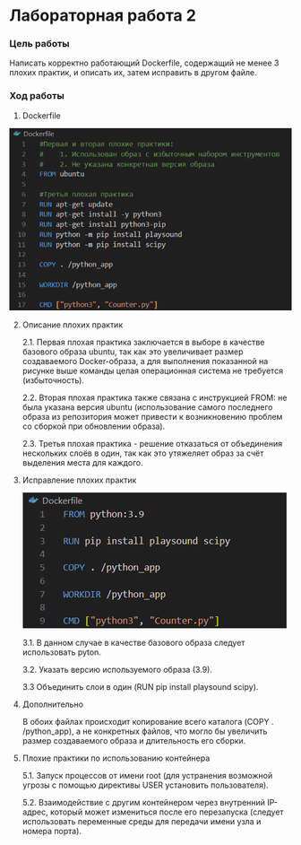 # Лабораторная работа 2

### Цель работы

Написать корректно работающий Dockerfile, содержащий не менее 3 плохих практик, и описать их, затем исправить в другом файле.

### Ход работы

1. Dockerfile

![Alt text](./images/Bad-1.png)

2. Описание плохих практик 
    
    2.1. Первая плохая практика заключается в выборе в качестве базового образа ubuntu, так как это увеличивает размер создаваемого Docker-образа, а для выполнения показанной на рисунке выше команды целая операционная система не требуется (избыточность).
    
    2.2. Вторая плохая практика также связана с инструкцией FROM: не была указана версия ubuntu (использование самого последнего образа из репозитория может привести к возникновению проблем со сборкой при обновлении образа).

    2.3. Третья плохая практика - решение отказаться от объединения нескольких слоёв в один, так как это утяжеляет образ за счёт выделения места для каждого.

3. Исправление плохих практик

    ![Alt text](./images/Good.png)

    3.1. В данном случае в качестве базового образа следует использовать pyton.

    3.2. Указать версию используемого образа (3.9).

    3.3 Объединить слои в один (RUN pip install playsound scipy).

4. Дополнительно

   В обоих файлах происходит копирование всего каталога (COPY . /python_app), а не конкретных файлов, что могло бы увеличить размер создаваемого образа и длительность его сборки.

5. Плохие практики по использованию контейнера

   5.1. Запуск процессов от имени root (для устранения возможной угрозы с помощью директивы USER установить пользователя).
   
   5.2. Взаимодействие с другим контейнером через внутренний IP-адрес, который может измениться после его перезапуска (следует использовать переменные среды для передачи имени узла и номера порта).
